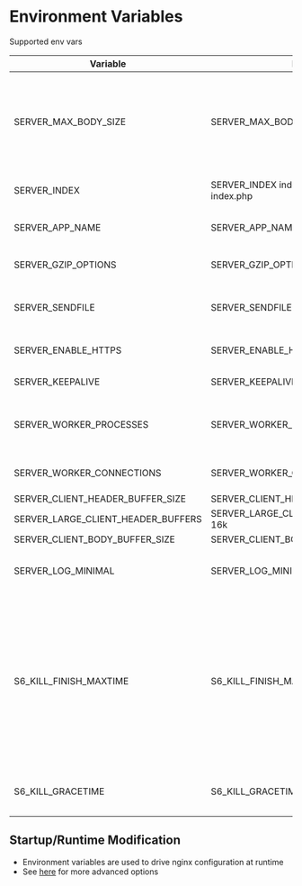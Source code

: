 # Environment Variables

Supported env vars

Variable | Example | Description
--- | --- | ---
SERVER_MAX_BODY_SIZE | SERVER_MAX_BODY_SIZE=4M | Allows the downstream application to specify a non-default `client_max_body_size` configuration for the `server`-level directive in `/etc/nginx/sites-available/default`
SERVER_INDEX | SERVER_INDEX index.html index.html index.php | Changes the default pages to hit for folder and web roots
SERVER_APP_NAME | SERVER_APP_NAME='view' | Gets appended to the default logging format
SERVER_GZIP_OPTIONS | SERVER_GZIP_OPTIONS=1 | Allows default set of static content to be served gzipped
SERVER_SENDFILE | SERVER_SENDFILE=off | Allows runtime to specify value of nginx's `sendfile` (default, on)
SERVER_ENABLE_HTTPS | SERVER_ENABLE_HTTPS=true | Enable encrypted transmission using certificates
SERVER_KEEPALIVE | SERVER_KEEPALIVE=30 | Define HTTP 1.1's keepalive timeout
SERVER_WORKER_PROCESSES | SERVER_WORKER_PROCESSES=4 | Set to the number of cores in the machine, or the number of cores allocated to container
SERVER_WORKER_CONNECTIONS | SERVER_WORKER_CONNECTIONS=2048 | Sets up the number of connections for worker processes
SERVER_CLIENT_HEADER_BUFFER_SIZE | SERVER_CLIENT_HEADER_BUFFER_SIZE=16k | [docs](http://nginx.org/en/docs/http/ngx_http_core_module.html#client_header_buffer_size)
SERVER_LARGE_CLIENT_HEADER_BUFFERS | SERVER_LARGE_CLIENT_HEADER_BUFFERS=8 16k | [docs](http://nginx.org/en/docs/http/ngx_http_core_module.html#large_client_header_buffers)
SERVER_CLIENT_BODY_BUFFER_SIZE | SERVER_CLIENT_BODY_BUFFER_SIZE=128k | [docs](http://nginx.org/en/docs/http/ngx_http_core_module.html#client_body_buffer_size)
SERVER_LOG_MINIMAL | SERVER_LOG_MINIMAL=1 | Minimize the logging format, appropriate for development environments
S6_KILL_FINISH_MAXTIME | S6_KILL_FINISH_MAXTIME=55000 | The maximum time (in ms) a script in /etc/cont-finish.d could take before sending a KILL signal to it. Take into account that this parameter will be used per each script execution, it's not a max time for the whole set of scripts. This value has a max of 65535 on Alpine variants.
S6_KILL_GRACETIME | S6_KILL_GRACETIME=500 | Wait time (in ms) for S6 finish scripts before sending kill signal

## Startup/Runtime Modification

- Environment variables are used to drive nginx configuration at runtime
- See [here](https://github.com/behance/docker-base#startupruntime-modification) for more advanced options

